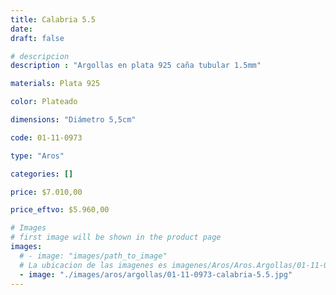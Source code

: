 ```yaml
---
title: Calabria 5.5
date: 
draft: false

# descripcion
description : "Argollas en plata 925 caña tubular 1.5mm"

materials: Plata 925

color: Plateado

dimensions: "Diámetro 5,5cm"

code: 01-11-0973

type: "Aros"

categories: []

price: $7.010,00

price_eftvo: $5.960,00

# Images
# first image will be shown in the product page
images:
  # - image: "images/path_to_image"
  # La ubicacion de las imagenes es imagenes/Aros/Aros.Argollas/01-11-0973-calabria-5.5
  - image: "./images/aros/argollas/01-11-0973-calabria-5.5.jpg"
---
```

